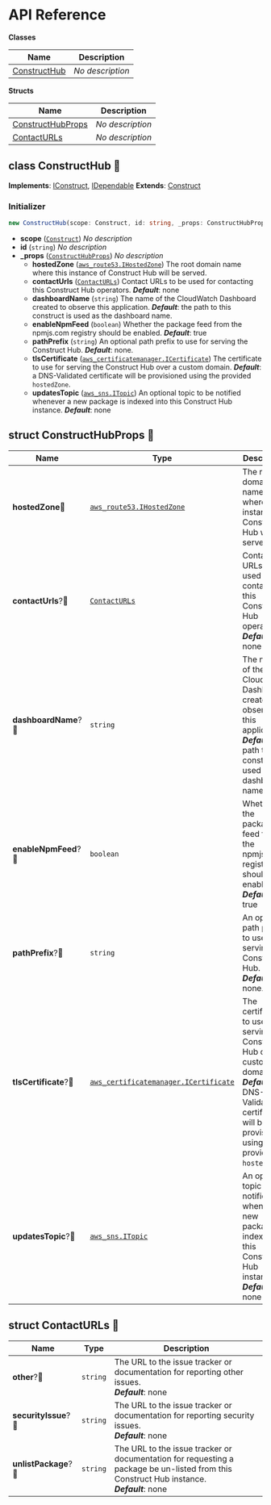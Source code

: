 # API Reference

**Classes**

Name|Description
----|-----------
[ConstructHub](#construct-hub-constructhub)|*No description*


**Structs**

Name|Description
----|-----------
[ConstructHubProps](#construct-hub-constructhubprops)|*No description*
[ContactURLs](#construct-hub-contacturls)|*No description*



## class ConstructHub 🔹 <a id="construct-hub-constructhub"></a>



__Implements__: [IConstruct](#constructs-iconstruct), [IDependable](#constructs-idependable)
__Extends__: [Construct](#constructs-construct)

### Initializer




```ts
new ConstructHub(scope: Construct, id: string, _props: ConstructHubProps)
```

* **scope** (<code>[Construct](#constructs-construct)</code>)  *No description*
* **id** (<code>string</code>)  *No description*
* **_props** (<code>[ConstructHubProps](#construct-hub-constructhubprops)</code>)  *No description*
  * **hostedZone** (<code>[aws_route53.IHostedZone](#aws-cdk-lib-aws-route53-ihostedzone)</code>)  The root domain name where this instance of Construct Hub will be served. 
  * **contactUrls** (<code>[ContactURLs](#construct-hub-contacturls)</code>)  Contact URLs to be used for contacting this Construct Hub operators. __*Default*__: none
  * **dashboardName** (<code>string</code>)  The name of the CloudWatch Dashboard created to observe this application. __*Default*__: the path to this construct is used as the dashboard name.
  * **enableNpmFeed** (<code>boolean</code>)  Whether the package feed from the npmjs.com registry should be enabled. __*Default*__: true
  * **pathPrefix** (<code>string</code>)  An optional path prefix to use for serving the Construct Hub. __*Default*__: none.
  * **tlsCertificate** (<code>[aws_certificatemanager.ICertificate](#aws-cdk-lib-aws-certificatemanager-icertificate)</code>)  The certificate to use for serving the Construct Hub over a custom domain. __*Default*__: a DNS-Validated certificate will be provisioned using the   provided `hostedZone`.
  * **updatesTopic** (<code>[aws_sns.ITopic](#aws-cdk-lib-aws-sns-itopic)</code>)  An optional topic to be notified whenever a new package is indexed into this Construct Hub instance. __*Default*__: none




## struct ConstructHubProps 🔹 <a id="construct-hub-constructhubprops"></a>






Name | Type | Description 
-----|------|-------------
**hostedZone**🔹 | <code>[aws_route53.IHostedZone](#aws-cdk-lib-aws-route53-ihostedzone)</code> | The root domain name where this instance of Construct Hub will be served.
**contactUrls**?🔹 | <code>[ContactURLs](#construct-hub-contacturls)</code> | Contact URLs to be used for contacting this Construct Hub operators.<br/>__*Default*__: none
**dashboardName**?🔹 | <code>string</code> | The name of the CloudWatch Dashboard created to observe this application.<br/>__*Default*__: the path to this construct is used as the dashboard name.
**enableNpmFeed**?🔹 | <code>boolean</code> | Whether the package feed from the npmjs.com registry should be enabled.<br/>__*Default*__: true
**pathPrefix**?🔹 | <code>string</code> | An optional path prefix to use for serving the Construct Hub.<br/>__*Default*__: none.
**tlsCertificate**?🔹 | <code>[aws_certificatemanager.ICertificate](#aws-cdk-lib-aws-certificatemanager-icertificate)</code> | The certificate to use for serving the Construct Hub over a custom domain.<br/>__*Default*__: a DNS-Validated certificate will be provisioned using the   provided `hostedZone`.
**updatesTopic**?🔹 | <code>[aws_sns.ITopic](#aws-cdk-lib-aws-sns-itopic)</code> | An optional topic to be notified whenever a new package is indexed into this Construct Hub instance.<br/>__*Default*__: none



## struct ContactURLs 🔹 <a id="construct-hub-contacturls"></a>






Name | Type | Description 
-----|------|-------------
**other**?🔹 | <code>string</code> | The URL to the issue tracker or documentation for reporting other issues.<br/>__*Default*__: none
**securityIssue**?🔹 | <code>string</code> | The URL to the issue tracker or documentation for reporting security issues.<br/>__*Default*__: none
**unlistPackage**?🔹 | <code>string</code> | The URL to the issue tracker or documentation for requesting a package be un-listed from this Construct Hub instance.<br/>__*Default*__: none




